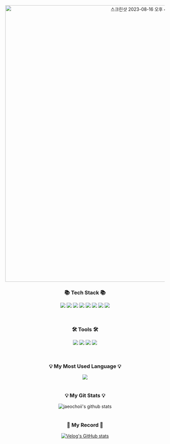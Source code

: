 <div align="center">
<img width="871" alt="스크린샷 2023-08-16 오후 4 00 42" src="https://github.com/jaeochoii/jaeochoii/assets/103018984/db29688e-6a94-47bd-aa14-886daf1915da">
  
### 📚 Tech Stack 📚
<p>
<img src="https://img.shields.io/badge/HTML5-E34F26?style=for-the-badge&logo=HTML5&logoColor=white"/>
<img src="https://img.shields.io/badge/CSS3-1572B6?style=for-the-badge&logo=CSS3&logoColor=white"/>
<img src="https://img.shields.io/badge/JAVASCRIPT-F7DF1E?style=for-the-badge&logo=JavaScript&logoColor=black"/>
<img src="https://img.shields.io/badge/REACT-61DAFB?style=for-the-badge&logo=React&logoColor=black"/>
<img src="https://img.shields.io/badge/C++-F59542?style=for-the-badge&logo=C&logoColor=black"/>
<img src="https://img.shields.io/badge/PYTHON-1A63A3?style=for-the-badge&logo=Python&logoColor=black"/>
<img src="https://img.shields.io/badge/STYLED_COMPONENTS-CD5D85?style=for-the-badge&logo=StyledComponents&logoColor=black"/>
<img src="https://img.shields.io/badge/JEST-DC143C?style=for-the-badge&logo=Jest&logoColor=white"/>
</p>
<br/>

### 🛠 Tools 🛠
<p>
<img src="https://img.shields.io/badge/Visual Studio Code-007ACC?style=for-the-badge&logo=VisualStudioCode&logoColor=white"/>
<img src="https://img.shields.io/badge/GitHub-181717?style=for-the-badge&logo=GitHub&logoColor=white"/>
<img src="https://img.shields.io/badge/Figma-F24E1E?style=for-the-badge&logo=Figma&logoColor=white"/>
<a href="https://velog.io/@jaeochoiii" target="_blank">
  <img src="https://img.shields.io/badge/Velog-20C997?style=for-the-badge&logo=Velog&logoColor=white"/>
</a>
</p>
<br/>

### 💡 My Most Used Language 💡
<a href="https://github.com/jaeochoii">
    <img align="center" src="https://github-readme-stats.vercel.app/api/top-langs/?username=jaeochoii&layout=compact&show_icons=false&show_owner=jaeochoii&hide_title=false&theme=vue&hide=false" />
  </a>
<br/>
<br/>

### 💡 My Git Stats 💡
![jaeochoii's github stats](https://github-readme-stats.vercel.app/api?username=jaeochoii&show_icons=true&theme=vue)
<br/>
<br/>

### 📝 My Record 📝
[![Velog's GitHub stats](https://velog-readme-stats.vercel.app/api?name=jaeochoiii)](https://velog.io/@jaeochoiii)

</div>
